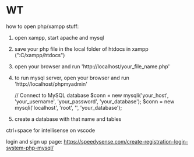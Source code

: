 # WT


how to open php/xampp stuff:

1. open xampp, start apache and mysql
2. save your php file in the local folder of htdocs in xampp (":C/xampp/htdocs")
3. open your browser and run 'http://localhost/your_file_name.php'
4. to run mysql server, open your browser and run 'http://localhost/phpmyadmin'

   // Connect to MySQL database
$conn = new mysqli('your_host', 'your_username', 'your_password', 'your_database');
$conn = new mysqli('localhost', 'root', '', 'your_database');

5. create a database with that name and tables

ctrl+space for intellisense on vscode


login and sign up page: https://speedysense.com/create-registration-login-system-php-mysql/
